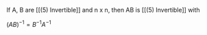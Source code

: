 If A, B are [[(5) Invertible]] and n x n, then AB is [[(5) Invertible]] with

$(AB)^{-1} = B^{-1}A^{-1}$
